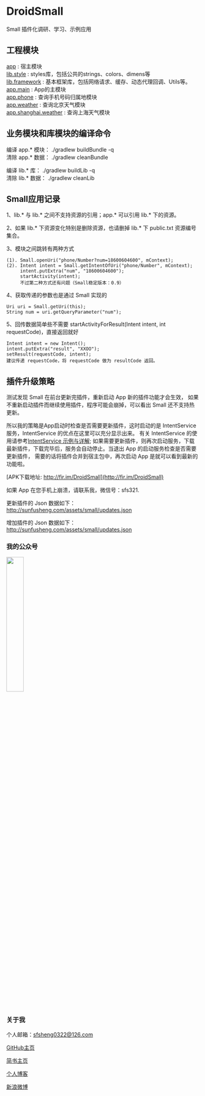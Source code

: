 # DroidSmall

Small 插件化调研、学习、示例应用

## 工程模块

[app](https://github.com/sfsheng0322/DroidSmall/tree/master/app) : 宿主模块  
[lib.style](https://github.com/sfsheng0322/DroidSmall/tree/master/lib.style) : styles库，包括公共的strings、colors、dimens等  
[lib.framework](https://github.com/sfsheng0322/DroidSmall/tree/master/lib.framework) : 基本框架库，包括网络请求、缓存、动态代理回调、Utils等。  
[app.main](https://github.com/sfsheng0322/DroidSmall/tree/master/app.main) : App的主模块  
[app.phone](https://github.com/sfsheng0322/DroidSmall/tree/master/app.phone) : 查询手机号码归属地模块  
[app.weather](https://github.com/sfsheng0322/DroidSmall/tree/master/app.weather) : 查询北京天气模块  
[app.shanghai.weather](https://github.com/sfsheng0322/DroidSmall/tree/master/app.shanghai.weather) : 查询上海天气模块  


## 业务模块和库模块的编译命令

编译 app.* 模块： ./gradlew buildBundle -q  
清除 app.* 数据： ./gradlew cleanBundle

编译 lib.* 库： ./gradlew buildLib -q  
清除 lib.* 数据： ./gradlew cleanLib

## Small应用记录

1、lib.* 与 lib.* 之间不支持资源的引用；app.* 可以引用 lib.* 下的资源。  

2、如果 lib.* 下资源变化特别是删除资源，也请删掉 lib.* 下 public.txt 资源编号集合。  

3、模块之间跳转有两种方式  

    (1). Small.openUri("phone/Number?num=18600604600", mContext);  
    (2). Intent intent = Small.getIntentOfUri("phone/Number", mContext);  
         intent.putExtra("num", "18600604600");  
         startActivity(intent);  
         不过第二种方式还有问题（Small稳定版本：0.9）  
         
4、获取传递的参数也是通过 Small 实现的  

    Uri uri = Small.getUri(this);  
    String num = uri.getQueryParameter("num");  
    
5、回传数据简单些不需要 startActivityForResult(Intent intent, int requestCode)，直接返回就好  

    Intent intent = new Intent();  
    intent.putExtra("result", "XXOO");  
    setResult(requestCode, intent);  
    建议传递 requestCode，将 requestCode 做为 resultCode 返回。  
    
## 插件升级策略

测试发现 Small 在前台更新完插件，重新启动 App 新的插件功能才会生效，
如果不重新启动插件而继续使用插件，程序可能会崩掉，可以看出 Small 还不支持热更新。

所以我的策略是App启动时检查是否需要更新插件，这时启动的是 IntentService 服务，IntentService 的优点在这里可以充分显示出来。
有关 IntentService 的使用请参考[IntentService 示例与详解](http://sunfusheng.com/android/2016/07/01/IntentService.html);
如果需要更新插件，则再次启动服务，下载最新插件，下载完毕后，服务会自动停止。当退出 App 的启动服务检查是否需要更新插件，
需要的话将插件合并到宿主包中，再次启动 App 是就可以看到最新的功能啦。

[APK下载地址: http://fir.im/DroidSmall](http://fir.im/DroidSmall)

如果 App 在您手机上崩溃，请联系我，微信号：sfs321.

更新插件的 Json 数据如下：  
http://sunfusheng.com/assets/small/updates.json

增加插件的 Json 数据如下：  
http://sunfusheng.com/assets/small/updates.json

### 我的公众号

<img src="https://raw.githubusercontent.com/sfsheng0322/StickyHeaderListView/master/screenshots/%E5%BE%AE%E4%BF%A1%E5%85%AC%E4%BC%97%E5%8F%B7.jpg" style="width: 30%;">

### 关于我

个人邮箱：sfsheng0322@126.com

[GitHub主页](https://github.com/sfsheng0322)

[简书主页](http://www.jianshu.com/users/88509e7e2ed1/latest_articles)

[个人博客](http://sunfusheng.com/)

[新浪微博](http://weibo.com/u/3852192525)